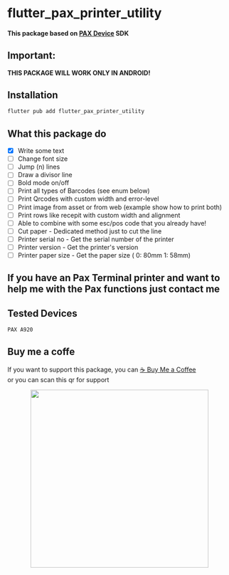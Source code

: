 # flutter_pax_printer_utility

#### This package based on [PAX Device](https://docs.hips.com/docs/pax-a920 "PAX Device") SDK

## Important: 
  **THIS PACKAGE WILL WORK ONLY IN ANDROID!**

## Installation  

```bash
flutter pub add flutter_pax_printer_utility
```

## What this package do
- [x] Write some text 
- [ ] Change font size
- [ ] Jump (n) lines
- [ ] Draw a divisor line
- [ ] Bold mode on/off
- [ ] Print all types of Barcodes (see enum below)
- [ ] Print Qrcodes with custom width and error-level
- [ ] Print image from asset or from web (example show how to print both)
- [ ] Print rows like recepit with custom width and alignment
- [ ] Able to combine with some esc/pos code that you already have!
- [ ] Cut paper - Dedicated method just to cut the line
- [ ] Printer serial no - Get the serial number of the printer
- [ ] Printer version - Get the printer's version
- [ ] Printer paper size - Get the paper size ( 0: 80mm 1: 58mm)

## If you have an Pax Terminal printer and want to help me with the Pax functions just contact me

## Tested Devices

```bash
PAX A920 
```

## Buy me a coffe
If you want to support this package, you can [☕️ Buy Me a Coffee](https://www.buymeacoffee.com/abdulhaqaulia) <br>or you can scan this qr for support <p align="center"><a href="https://laravel.com" target="_blank"><img src="https://saweria.co/overlays/qr?streamKey=54dc04b8045bb0355cde915ab1bb85b5&topLabel=MAHA&bottomLabel=Buy+Me+A+Coffe&backgroundColor=%232b9dfaFF&barcodeColor=%23000&username=maha" width="400"></a></p>